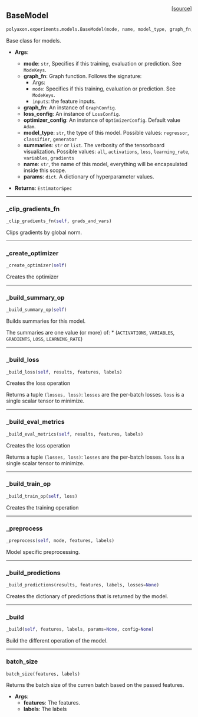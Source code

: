 <span style="float:right;">[[source]](https://github.com/polyaxon/polyaxon/blob/master/polyaxon/experiments/models.py#L22)</span>
## BaseModel

```python
polyaxon.experiments.models.BaseModel(mode, name, model_type, graph_fn, loss_config, optimizer_config=None, eval_metrics_config=None, summaries='all', clip_gradients=0.5, params=None)
```

Base class for models.

- __Args__:
	- __mode__: `str`, Specifies if this training, evaluation or prediction. See `ModeKeys`.
	- __graph_fn__: Graph function. Follows the signature:
		* Args:
		* `mode`: Specifies if this training, evaluation or prediction. See `ModeKeys`.
		* `inputs`: the feature inputs.
	- __graph_fn__: An instance of `GraphConfig`.
	- __loss_config__: An instance of `LossConfig`.
	- __optimizer_config__: An instance of `OptimizerConfig`. Default value `Adam`.
	- __model_type__: `str`, the type of this model.
		Possible values: `regressor`, `classifier`, `generator`
	- __summaries__: `str` or `list`. The verbosity of the tensorboard visualization.
		Possible values: `all`, `activations`, `loss`, `learning_rate`, `variables`, `gradients`
	- __name__: `str`, the name of this model, everything will be encapsulated inside this scope.
	- __params__: `dict`. A dictionary of hyperparameter values.

- __Returns__:
	`EstimatorSpec`


----

### _clip_gradients_fn


```python
_clip_gradients_fn(self, grads_and_vars)
```


Clips gradients by global norm.

----

### _create_optimizer


```python
_create_optimizer(self)
```


Creates the optimizer

----

### _build_summary_op


```python
_build_summary_op(self)
```


Builds summaries for this model.

The summaries are one value (or more) of:
	* (`ACTIVATIONS`, `VARIABLES`, `GRADIENTS`, `LOSS`, `LEARNING_RATE`)


----

### _build_loss


```python
_build_loss(self, results, features, labels)
```


Creates the loss operation

Returns a tuple `(losses, loss)`:
	`losses` are the per-batch losses.
	`loss` is a single scalar tensor to minimize.


----

### _build_eval_metrics


```python
_build_eval_metrics(self, results, features, labels)
```


Creates the loss operation

Returns a tuple `(losses, loss)`:
	`losses` are the per-batch losses.
	`loss` is a single scalar tensor to minimize.


----

### _build_train_op


```python
_build_train_op(self, loss)
```


Creates the training operation

----

### _preprocess


```python
_preprocess(self, mode, features, labels)
```


Model specific preprocessing.

----

### _build_predictions


```python
_build_predictions(results, features, labels, losses=None)
```


Creates the dictionary of predictions that is returned by the model.

----

### _build


```python
_build(self, features, labels, params=None, config=None)
```


Build the different operation of the model.

----

### batch_size


```python
batch_size(features, labels)
```


Returns the batch size of the curren batch based on the passed features.

- __Args__:
	- __features__: The features.
	- __labels__: The labels
